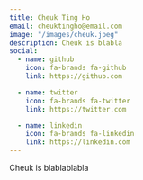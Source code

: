 ```yaml
---
title: Cheuk Ting Ho
email: cheuktingho@email.com
image: "/images/cheuk.jpeg"
description: Cheuk is blabla
social:
  - name: github
    icon: fa-brands fa-github
    link: https://github.com

  - name: twitter
    icon: fa-brands fa-twitter
    link: https://twitter.com

  - name: linkedin
    icon: fa-brands fa-linkedin
    link: https://linkedin.com
---
```


Cheuk is blablablabla